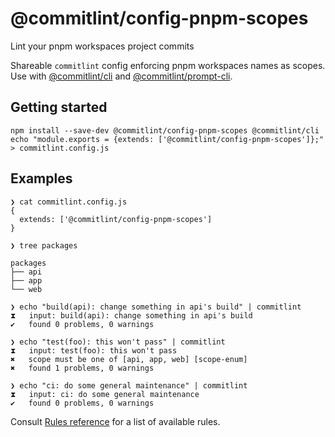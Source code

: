 # @commitlint/config-pnpm-scopes

Lint your pnpm workspaces project commits

Shareable `commitlint` config enforcing pnpm workspaces names as scopes.
Use with [@commitlint/cli](../cli) and [@commitlint/prompt-cli](../prompt-cli).

## Getting started

```
npm install --save-dev @commitlint/config-pnpm-scopes @commitlint/cli
echo "module.exports = {extends: ['@commitlint/config-pnpm-scopes']};" > commitlint.config.js
```

## Examples

```
❯ cat commitlint.config.js
{
  extends: ['@commitlint/config-pnpm-scopes']
}

❯ tree packages

packages
├── api
├── app
└── web

❯ echo "build(api): change something in api's build" | commitlint
⧗   input: build(api): change something in api's build
✔   found 0 problems, 0 warnings

❯ echo "test(foo): this won't pass" | commitlint
⧗   input: test(foo): this won't pass
✖   scope must be one of [api, app, web] [scope-enum]
✖   found 1 problems, 0 warnings

❯ echo "ci: do some general maintenance" | commitlint
⧗   input: ci: do some general maintenance
✔   found 0 problems, 0 warnings
```

Consult [Rules reference](https://commitlint.js.org/reference/rules) for a list of available rules.
